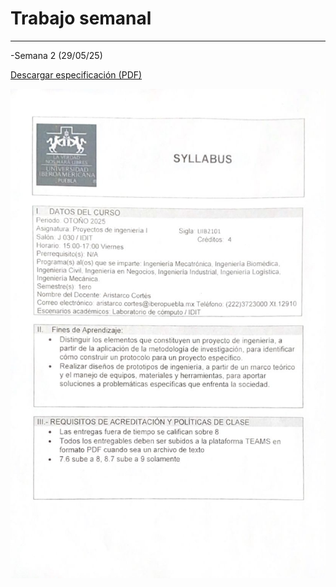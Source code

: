 # Trabajo semanal
---
-Semana 2 (29/05/25)

[Descargar especificación (PDF)](docs/recursos/Scan-Syllabus-Proyecto-de-Ingenier%C3%ADa.pdf)  


![Diagrama del sistema](recursos/imgs/WhtsSy.jpg)

